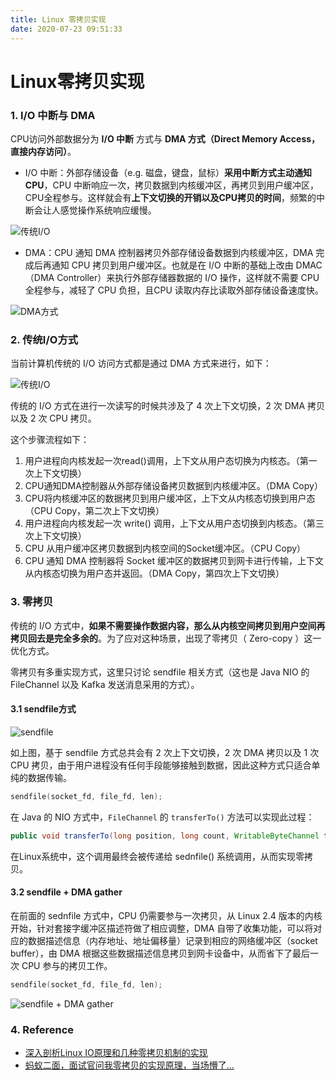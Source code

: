 ```yaml
---
title: Linux 零拷贝实现
date: 2020-07-23 09:51:33
---
```

# Linux零拷贝实现

### 1. I/O 中断与 DMA

CPU访问外部数据分为 **I/O 中断** 方式与 **DMA 方式（Direct Memory Access，直接内存访问）**。

* I/O 中断：外部存储设备（e.g. 磁盘，键盘，鼠标）**采用中断方式主动通知 CPU**，CPU 中断响应一次，拷贝数据到内核缓冲区，再拷贝到用户缓冲区，CPU全程参与。这样就会有**上下文切换的开销以及CPU拷贝的时间**，频繁的中断会让人感觉操作系统响应缓慢。

![传统I/O](https://gitee.com/zhxuankun/Image/raw/master/ARTS_Tips/IO%E4%B8%AD%E6%96%AD.png)

* DMA：CPU 通知 DMA 控制器拷贝外部存储设备数据到内核缓冲区，DMA 完成后再通知 CPU 拷贝到用户缓冲区。也就是在 I/O 中断的基础上改由 DMAC（DMA Controller）来执行外部存储器数据的 I/O 操作，这样就不需要 CPU 全程参与，减轻了 CPU 负担，且CPU 读取内存比读取外部存储设备速度快。

![DMA&#x65B9;&#x5F0F;](https://gitee.com/zhxuankun/Image/raw/master/ARTS_Tips/DMA%E6%96%B9%E5%BC%8F.png)

### 2. 传统I/O方式

当前计算机传统的 I/O 访问方式都是通过 DMA 方式来进行，如下：

![&#x4F20;&#x7EDF;I/O](https://gitee.com/zhxuankun/Image/raw/master/ARTS_Tips/%E4%BC%A0%E7%BB%9FIO.png)

传统的 I/O 方式在进行一次读写的时候共涉及了 4 次上下文切换，2 次 DMA 拷贝以及 2 次 CPU 拷贝。

这个步骤流程如下：

1. 用户进程向内核发起一次read\(\)调用，上下文从用户态切换为内核态。（第一次上下文切换）
2. CPU通知DMA控制器从外部存储设备拷贝数据到内核缓冲区。（DMA Copy）
3. CPU将内核缓冲区的数据拷贝到用户缓冲区，上下文从内核态切换到用户态（CPU Copy，第二次上下文切换）
4. 用户进程向内核发起一次 write() 调用，上下文从用户态切换到内核态。（第三次上下文切换）
5. CPU 从用户缓冲区拷贝数据到内核空间的Socket缓冲区。（CPU Copy）
6. CPU 通知 DMA 控制器将 Socket 缓冲区的数据拷贝到网卡进行传输，上下文从内核态切换为用户态并返回。（DMA Copy，第四次上下文切换）

### 3. 零拷贝

传统的 I/O 方式中，**如果不需要操作数据内容，那么从内核空间拷贝到用户空间再拷贝回去是完全多余的**。为了应对这种场景，出现了零拷贝（ Zero-copy ）这一优化方式。

零拷贝有多重实现方式，这里只讨论 sendfile 相关方式（这也是 Java NIO 的 FileChannel 以及 Kafka 发送消息采用的方式）。

#### 3.1 sendfile方式



![sendfile](https://gitee.com/zhxuankun/Image/raw/master/ARTS_Tips/sendfile.png)

如上图，基于 sendfile 方式总共会有 2 次上下文切换，2 次 DMA 拷贝以及 1 次 CPU 拷贝，由于用户进程没有任何手段能够接触到数据，因此这种方式只适合单纯的数据传输。

```c
sendfile(socket_fd, file_fd, len);
```

在 Java 的 NIO 方式中，`FileChannel` 的 `transferTo()` 方法可以实现此过程：

```java
public void transferTo(long position, long count, WritableByteChannel target);
```

在Linux系统中，这个调用最终会被传递给 sednfile() 系统调用，从而实现零拷贝。

#### 3.2 sendfile + DMA gather

在前面的 sednfile 方式中，CPU 仍需要参与一次拷贝，从 Linux 2.4 版本的内核开始，针对套接字缓冲区描述符做了相应调整，DMA 自带了收集功能，可以将对应的数据描述信息（内存地址、地址偏移量）记录到相应的网络缓冲区（socket buffer），由 DMA 根据这些数据描述信息拷贝到网卡设备中，从而省下了最后一次 CPU 参与的拷贝工作。

```cpp
sendfile(socket_fd, file_fd, len);
```

![sendfile + DMA gather](https://gitee.com/zhxuankun/Image/raw/master/ARTS_Tips/sednfile_DMA_Gather.png)

### 4. Reference

* [深入剖析Linux IO原理和几种零拷贝机制的实现](https://juejin.im/post/5d84bd1f6fb9a06b2d780df7#heading-0)
* [蚂蚁二面，面试官问我零拷贝的实现原理，当场懵了…](https://www.jianshu.com/p/2581342317ce)

